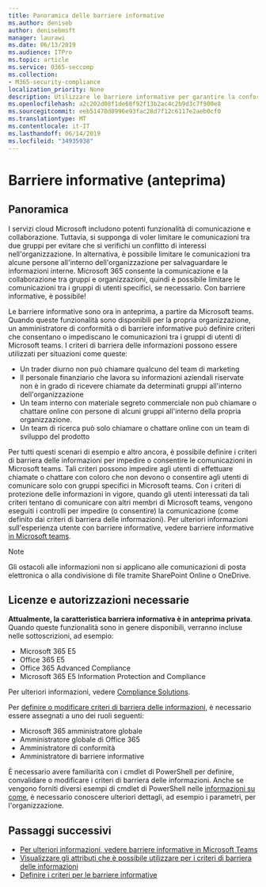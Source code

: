 ```yaml
---
title: Panoramica delle barriere informative
ms.author: deniseb
author: denisebmsft
manager: laurawi
ms.date: 06/13/2019
ms.audience: ITPro
ms.topic: article
ms.service: O365-seccomp
ms.collection:
- M365-security-compliance
localization_priority: None
description: Utilizzare le barriere informative per garantire la conformità della comunicazione tramite Microsoft teams all'interno dell'organizzazione.
ms.openlocfilehash: a2c202d08f1de60f92f13b2ac4c2b9d3c7f900e8
ms.sourcegitcommit: eeb51470d8996e93fac28d7f12c6117e2aeb0cf0
ms.translationtype: MT
ms.contentlocale: it-IT
ms.lasthandoff: 06/14/2019
ms.locfileid: "34935938"
---
```

# <a name="information-barriers-preview"></a>Barriere informative (anteprima)

## <a name="overview"></a>Panoramica

I servizi cloud Microsoft includono potenti funzionalità di comunicazione e collaborazione. Tuttavia, si supponga di voler limitare le comunicazioni tra due gruppi per evitare che si verifichi un conflitto di interessi nell'organizzazione. In alternativa, è possibile limitare le comunicazioni tra alcune persone all'interno dell'organizzazione per salvaguardare le informazioni interne. Microsoft 365 consente la comunicazione e la collaborazione tra gruppi e organizzazioni, quindi è possibile limitare le comunicazioni tra i gruppi di utenti specifici, se necessario. Con barriere informative, è possibile! 

Le barriere informative sono ora in anteprima, a partire da Microsoft teams. Quando queste funzionalità sono disponibili per la propria organizzazione, un amministratore di conformità o di barriere informative può definire criteri che consentano o impediscano le comunicazioni tra i gruppi di utenti di Microsoft teams. I criteri di barriera delle informazioni possono essere utilizzati per situazioni come queste:

- Un trader diurno non può chiamare qualcuno del team di marketing
- Il personale finanziario che lavora su informazioni aziendali riservate non è in grado di ricevere chiamate da determinati gruppi all'interno dell'organizzazione
- Un team interno con materiale segreto commerciale non può chiamare o chattare online con persone di alcuni gruppi all'interno della propria organizzazione.
- Un team di ricerca può solo chiamare o chattare online con un team di sviluppo del prodotto

Per tutti questi scenari di esempio e altro ancora, è possibile definire i criteri di barriera delle informazioni per impedire o consentire le comunicazioni in Microsoft teams. Tali criteri possono impedire agli utenti di effettuare chiamate o chattare con coloro che non devono o consentire agli utenti di comunicare solo con gruppi specifici in Microsoft teams. Con i criteri di protezione delle informazioni in vigore, quando gli utenti interessati da tali criteri tentano di comunicare con altri membri di Microsoft teams, vengono eseguiti i controlli per impedire (o consentire) la comunicazione (come definito dai criteri di barriera delle informazioni). Per ulteriori informazioni sull'esperienza utente con barriere informative, vedere barriere informative [in Microsoft teams](https://docs.microsoft.com/MicrosoftTeams/information-barriers-in-teams).

> [!NOTE]
> Gli ostacoli alle informazioni non si applicano alle comunicazioni di posta elettronica o alla condivisione di file tramite SharePoint Online o OneDrive.

## <a name="required-licenses-and-permissions"></a>Licenze e autorizzazioni necessarie

**Attualmente, la caratteristica barriera informativa è in anteprima privata**. Quando queste funzionalità sono in genere disponibili, verranno incluse nelle sottoscrizioni, ad esempio:

- Microsoft 365 E5
- Office 365 E5
- Office 365 Advanced Compliance
- Microsoft 365 E5 Information Protection and Compliance

Per ulteriori informazioni, vedere [Compliance Solutions](https://products.office.com/business/security-and-compliance/compliance-solutions).

Per [definire o modificare criteri di barriera delle informazioni](information-barriers-policies.md), è necessario essere assegnati a uno dei ruoli seguenti:

- Microsoft 365 amministratore globale
- Amministratore globale di Office 365
- Amministratore di conformità
- Amministratore di barriere informative

È necessario avere familiarità con i cmdlet di PowerShell per definire, convalidare o modificare i criteri di barriera delle informazioni. Anche se vengono forniti diversi esempi di cmdlet di PowerShell nelle [informazioni su come](information-barriers-policies.md), è necessario conoscere ulteriori dettagli, ad esempio i parametri, per l'organizzazione.

## <a name="next-steps"></a>Passaggi successivi

- [Per ulteriori informazioni, vedere barriere informative in Microsoft Teams](https://docs.microsoft.com/MicrosoftTeams/information-barriers-in-teams)
- [Visualizzare gli attributi che è possibile utilizzare per i criteri di barriera delle informazioni](information-barriers-attributes.md)
- [Definire i criteri per le barriere informative](information-barriers-policies.md) 

